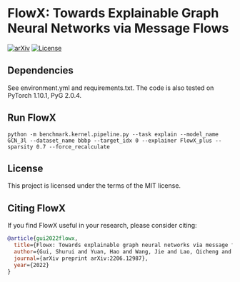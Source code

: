 # FlowX: Towards Explainable Graph Neural Networks via Message Flows


[![arXiv](https://img.shields.io/badge/arXiv-2206.12987-b31b1b.svg)](https://arxiv.org/abs/2206.12987)
[![License][license-image]][license-url]

[license-url]: https://github.com/CM-BF/FlowX/blob/main/LICENSE
[license-image]:https://img.shields.io/badge/license-GPL3.0-green.svg

## Dependencies

See environment.yml and requirements.txt. The code is also tested on PyTorch 1.10.1, PyG 2.0.4.

## Run FlowX

```shell
python -m benchmark.kernel.pipeline.py --task explain --model_name GCN_3l --dataset_name bbbp --target_idx 0 --explainer FlowX_plus --sparsity 0.7 --force_recalculate
```

## License

This project is licensed under the terms of the MIT license.

## Citing FlowX

If you find FlowX useful in your research, please consider citing:

```bibtex
@article{gui2022flowx,
  title={Flowx: Towards explainable graph neural networks via message flows},
  author={Gui, Shurui and Yuan, Hao and Wang, Jie and Lao, Qicheng and Li, Kang and Ji, Shuiwang},
  journal={arXiv preprint arXiv:2206.12987},
  year={2022}
}
```


